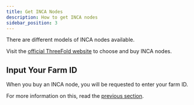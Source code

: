 ```yaml
---
title: Get INCA Nodes
description: How to get INCA nodes
sidebar_position: 3
---
```


There are different models of INCA nodes available.

Visit the [official ThreeFold website](https://threefold.io) to choose and buy INCA nodes.

## Input Your Farm ID

When you buy an INCA node, you will be requested to enter your farm ID.

For more information on this, read the [previous section](./create_farm).
